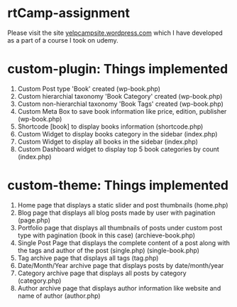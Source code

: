 # rtCamp-assignment

Please visit the site [yelpcampsite.wordpress.com](yelpcampsite.wordpress.com) which I have developed as a part of a course I took on udemy.

# custom-plugin: Things implemented
1) Custom Post type 'Book' created (wp-book.php)
2) Custom hierarchial taxonomy 'Book Category' created (wp-book.php)
3) Custom non-hierarchial taxonomy 'Book Tags' created (wp-book.php)
4) Custom Meta Box to save book information like price, edition, publisher (wp-book.php)
5) Shortcode [book] to display books information (shortcode.php)
6) Custom Widget to display books category in the sidebar (index.php)
7) Custom Widget to display all books in the sidebar (index.php)
8) Custom Dashboard widget to display top 5 book categories by count (index.php)

# custom-theme: Things implemented
1) Home page that displays a static slider and post thumbnails (home.php)
2) Blog page that displays all blog posts made by user with pagination (page.php)
3) Portfolio page that displays all thumbnails of posts under custom post type with pagination (book in this case) (archieve-book.php)
4) Single Post Page that displays the complete content of a post along with the tags and author of the post (single.php) (single-book.php)
5) Tag archive page that displays all tags (tag.php)
6) Date/Month/Year archive page that displays posts by date/month/year 
7) Category archive page that displays all posts by category (category.php)
8) Author archive page that displays author information like website and name of author (author.php)
